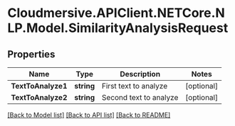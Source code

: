 # Cloudmersive.APIClient.NETCore.NLP.Model.SimilarityAnalysisRequest
## Properties

Name | Type | Description | Notes
------------ | ------------- | ------------- | -------------
**TextToAnalyze1** | **string** | First text to analyze | [optional] 
**TextToAnalyze2** | **string** | Second text to analyze | [optional] 

[[Back to Model list]](../README.md#documentation-for-models) [[Back to API list]](../README.md#documentation-for-api-endpoints) [[Back to README]](../README.md)

